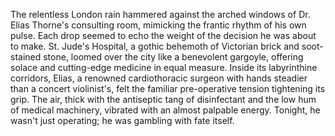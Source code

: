 The relentless London rain hammered against the arched windows of Dr. Elias Thorne's consulting room, mimicking the frantic rhythm of his own pulse.  Each drop seemed to echo the weight of the decision he was about to make.  St. Jude's Hospital, a gothic behemoth of Victorian brick and soot-stained stone, loomed over the city like a benevolent gargoyle, offering solace and cutting-edge medicine in equal measure. Inside its labyrinthine corridors, Elias, a renowned cardiothoracic surgeon with hands steadier than a concert violinist's, felt the familiar pre-operative tension tightening its grip.  The air, thick with the antiseptic tang of disinfectant and the low hum of medical machinery, vibrated with an almost palpable energy. Tonight, he wasn't just operating; he was gambling with fate itself.

